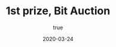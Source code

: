 ---
author:
  name: "Jatin Dehmiwal"
date: 2020-03-24
title: 1st prize, Bit Auction
eventname: Deen Dayal Upadhyaya College, University of Delhi
eventlocation:
weight: 10
---